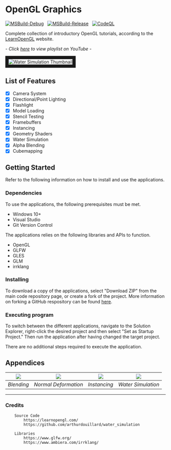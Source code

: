 # OpenGL Graphics

[![MSBuild-Debug](https://github.com/kyle-robinson/opengl-tutorials/actions/workflows/msbuild-debug.yml/badge.svg)](https://github.com/kyle-robinson/opengl-tutorials/actions/workflows/msbuild-debug.yml)
&nbsp;
[![MSBuild-Release](https://github.com/kyle-robinson/opengl-tutorials/actions/workflows/msbuild-release.yml/badge.svg)](https://github.com/kyle-robinson/opengl-tutorials/actions/workflows/msbuild-release.yml)
&nbsp;
[![CodeQL](https://github.com/kyle-robinson/opengl-tutorials/actions/workflows/codeql.yml/badge.svg)](https://github.com/kyle-robinson/opengl-tutorials/actions/workflows/codeql.yml)

Complete collection of introductory OpenGL tutorials, according to the [LearnOpenGL](https://learnopengl.com/) website.

*- Click <a href="https://www.youtube.com/playlist?list=PLn_BYD1M0NFRg2qqDj6GxlQo2NO5_ufG5" target="_blank">here</a> to view playlist on YouTube -*

<img src="https://i.imgur.com/HD5ueVd.jpeg" alt="Water Simulation Thumbnail" border="10" />

## List of Features

- [x] Camera System
- [x] Directional/Point Lighting
- [x] Flashlight
- [x] Model Loading
- [x] Stencil Testing
- [x] Framebuffers
- [x] Instancing
- [x] Geometry Shaders
- [x] Water Simulation
- [x] Alpha Blending
- [x] Cubemapping

## Getting Started

Refer to the following information on how to install and use the applications.

### Dependencies
To use the applications, the following prerequisites must be met.
* Windows 10+
* Visual Studio
* Git Version Control

The applications relies on the following libraries and APIs to function.
* OpenGL
* GLFW
* GLES
* GLM
* irrklang

### Installing

To download a copy of the applications, select "Download ZIP" from the main code repository page, or create a fork of the project. More information on forking a GitHub respository can be found [here](https://www.youtube.com/watch?v=XTolZqmZq6s).

### Executing program

To switch between the different applications, navigate to the Solution Explorer, right-click the desired project and then select "Set as Startup Project." Then run the application after having changed the target project.

There are no additional steps required to execute the application.

## Appendices

| <img src="https://user-images.githubusercontent.com/39779606/223307213-3b4f81a8-8b32-4151-885c-bfc6e372ab3e.png" /> | <img src="https://user-images.githubusercontent.com/39779606/223306424-f4ca9c38-2e5e-438f-94bf-3dbe66d56cff.png" /> | <img src="https://user-images.githubusercontent.com/39779606/223307420-74630fff-28e1-4f9f-b8f3-8c295d299730.png" /> | <img src="https://user-images.githubusercontent.com/39779606/223306836-817ae835-f83a-4b09-92ea-0b9afed15aad.png" /> |
| :---: | :---: | :---: | :---: |
| *Blending* | *Normal Deformation* | *Instancing* | *Water Simulation* |

<!-- https://user-images.githubusercontent.com/39779606/223306122-949edf76-5fd3-491e-954c-fd9d2e3398bb.png -->
<!-- https://user-images.githubusercontent.com/39779606/223306664-e6da163e-482c-4f69-9598-d0b0ecb561fc.png -->

---

### Credits

        Source Code
            https://learnopengl.com/
            https://github.com/arthurdouillard/water_simulation
                    
        Libraries
            https://www.glfw.org/
            https://www.ambiera.com/irrklang/
